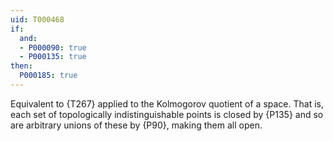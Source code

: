 ```yaml
---
uid: T000468
if:
  and:
  - P000090: true
  - P000135: true
then:
  P000185: true
---
```


Equivalent to {T267} applied to the Kolmogorov quotient of a space. That is, each set of topologically indistinguishable points is closed by {P135} and so are arbitrary unions of these by {P90}, making them all open.
